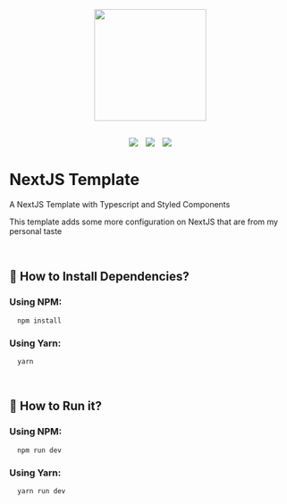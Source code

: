 <div style="text-align:center">
  <img src="./public/favicon.ico" style='width: 200px'/>
</div>

<div style="text-align:center; margin:30px;">
   <img src="https://img.shields.io/badge/Framework-NextJS-lightgrey" style='margin-right:10px'/>
   <img src="https://img.shields.io/badge/Language-TypeScript-blue" style='margin-right:10px'/>
   <img src="https://img.shields.io/badge/Style-Styled%20Components-green"/>
</div>

# NextJS Template

A NextJS Template with Typescript and Styled Components

This template adds some more configuration on NextJS that are from my personal taste

<br/>

## 💾 How to Install Dependencies?

### Using NPM:

```
  npm install
```

### Using Yarn:

```
  yarn
```

<br/>

## 🚀 How to Run it?

### Using NPM:

```
  npm run dev
```

### Using Yarn:

```
  yarn run dev
```

